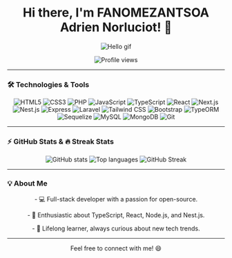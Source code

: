 <div align="center">

# Hi there, I'm FANOMEZANTSOA Adrien Norluciot! 👋

![Hello gif](https://media.giphy.com/media/Rpl1sod1vCXK0L2SUN/giphy.gif?cid=ecf05e47wtov4hm63a2pmvwj312f3obgsz41pt5linrtt8ni&ep=v1_gifs_search&rid=giphy.gif&ct=g)

![Profile views](https://komarev.com/ghpvc/?username=Norluciot&color=blue)

</div>

---

### 🛠 Technologies & Tools

<p align="center">
    <img src="https://img.shields.io/badge/-HTML5-000?&logo=HTML5" alt="HTML5"/>
    <img src="https://img.shields.io/badge/-CSS3-000?&logo=CSS3" alt="CSS3"/>
    <img src="https://img.shields.io/badge/-PHP-000?&logo=PHP" alt="PHP"/>
    <img src="https://img.shields.io/badge/-JavaScript-000?&logo=JavaScript" alt="JavaScript"/>
    <img src="https://img.shields.io/badge/-TypeScript-000?&logo=TypeScript" alt="TypeScript"/>
    <img src="https://img.shields.io/badge/-React-000?&logo=React" alt="React"/>
    <img src="https://img.shields.io/badge/-Next.js-000?&logo=Next.js" alt="Next.js"/>
    <img src="https://img.shields.io/badge/-Nest.js-000?&logo=NestJS" alt="Nest.js"/>
    <img src="https://img.shields.io/badge/-Express.js-000?&logo=Express" alt="Express"/>
    <img src="https://img.shields.io/badge/-Laravel-000?&logo=Laravel" alt="Laravel"/>
    <img src="https://img.shields.io/badge/-Tailwind--CSS-000?&logo=Tailwind-CSS" alt="Tailwind CSS"/>
    <img src="https://img.shields.io/badge/-Bootstrap-000?&logo=Bootstrap" alt="Bootstrap"/>
    <img src="https://img.shields.io/badge/-TypeORM-000?&logo=TypeORM" alt="TypeORM"/>
    <img src="https://img.shields.io/badge/-Sequelize-000?&logo=Sequelize" alt="Sequelize"/>
    <img src="https://img.shields.io/badge/-MySQL-000?&logo=MySQL" alt="MySQL"/>
    <img src="https://img.shields.io/badge/-MongoDB-000?&logo=MongoDB" alt="MongoDB"/>
    <img src="https://img.shields.io/badge/-Git-000?&logo=Git" alt="Git"/>
</p>

---

### ⚡ GitHub Stats & 🔥 Streak Stats

<p align="center">
    <img src="https://github-readme-stats.vercel.app/api?username=Norluciot&show_icons=true&theme=radical" alt="GitHub stats"/>
    <img src="https://github-readme-stats.vercel.app/api/top-langs/?username=Norluciot&layout=compact&theme=radical" alt="Top languages"/>
    <img src="https://github-readme-streak-stats.herokuapp.com/?user=Norluciot&theme=radical" alt="GitHub Streak"/>
</p>

---

### 💡 About Me


<p align="center">- 💻 Full-stack developer with a passion for open-source.</p>
<p align="center">- 🚀 Enthusiastic about TypeScript, React, Node.js, and Nest.js.</p>
<p align="center">- 🌱 Lifelong learner, always curious about new tech trends.</p>

---
<div align="center">

Feel free to connect with me! 😄

</div>
